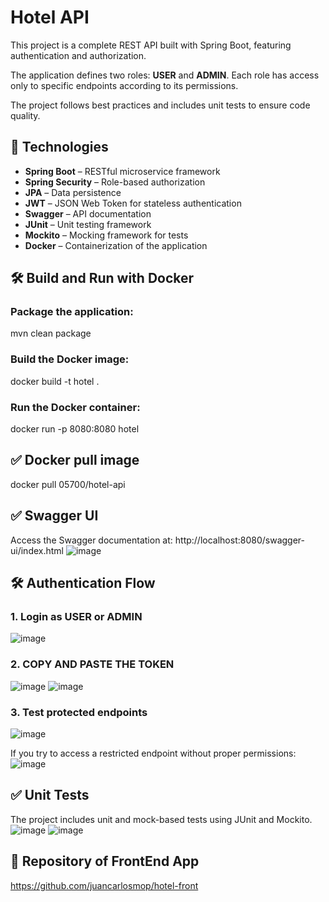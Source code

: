 # Hotel API

This project is a complete REST API built with Spring Boot, featuring authentication and authorization.

The application defines two roles: **USER** and **ADMIN**. Each role has access only to specific endpoints according to its permissions.

The project follows best practices and includes unit tests to ensure code quality.

## 🚀 Technologies

- **Spring Boot** – RESTful microservice framework  
- **Spring Security** – Role-based authorization  
- **JPA** – Data persistence  
- **JWT** – JSON Web Token for stateless authentication  
- **Swagger** – API documentation  
- **JUnit** – Unit testing framework  
- **Mockito** – Mocking framework for tests  
- **Docker** – Containerization of the application  

## 🛠️ Build and Run with Docker
### Package the application:
mvn clean package
### Build the Docker image:
docker build -t hotel .
### Run the Docker container:
docker run -p 8080:8080 hotel
## ✅ Docker pull image
docker pull 05700/hotel-api


## ✅ Swagger UI
Access the Swagger documentation at:
http://localhost:8080/swagger-ui/index.html
![image](https://github.com/user-attachments/assets/b54ab5dc-1b15-4320-afb2-0266b4b5d23a)

## 🛠️ Authentication Flow
### 1. Login as USER or ADMIN
![image](https://github.com/user-attachments/assets/8f08b5da-94a8-45a2-aba7-9053bab421b5)

### 2. COPY AND PASTE THE TOKEN 
![image](https://github.com/user-attachments/assets/6cf46244-a3bc-4f44-b3b6-18af02202629)
![image](https://github.com/user-attachments/assets/03ab4a5f-8ed1-484b-aa7b-5b6b770c663f)

### 3. Test protected endpoints
![image](https://github.com/user-attachments/assets/2f131ede-b32f-4cc5-b14e-78787f68e8a8)

If you try to access a restricted endpoint without proper permissions:
![image](https://github.com/user-attachments/assets/ce91913e-afae-4679-8792-8328aa1ee54d)

## ✅ Unit Tests
The project includes unit and mock-based tests using JUnit and Mockito.
![image](https://github.com/user-attachments/assets/574e9a37-1bdf-4c53-b2cc-eaf79ca190c9)
![image](https://github.com/user-attachments/assets/b09ed90a-ddc2-46f5-9627-005e9fc0801d)

## 🚀 Repository of FrontEnd App
https://github.com/juancarlosmop/hotel-front







